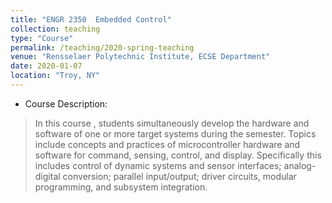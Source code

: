 ```yaml
---
title: "ENGR 2350  Embedded Control"
collection: teaching
type: "Course"
permalink: /teaching/2020-spring-teaching
venue: "Rensselaer Polytechnic Institute, ECSE Department"
date: 2020-01-07
location: "Troy, NY"
---
```




- Course Description:
> In this course , students simultaneously develop the hardware and software of one or more target systems during the semester. Topics include concepts and practices of microcontroller hardware and software for command, sensing, control, and display. Specifically this includes control of dynamic systems and sensor interfaces; analog-digital conversion; parallel input/output; driver circuits, modular programming, and subsystem integration.


